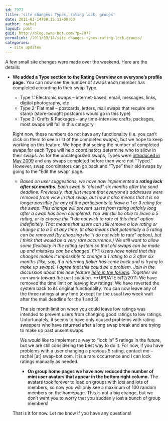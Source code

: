 ```yaml
---
id: 7977
title: 'site changes: Types, rating lock, groups'
date: 2011-03-14T08:15:11+00:00
author: rachel
layout: post
guid: http://blog.swap-bot.com/?p=7977
permalink: /2011/03/14/site-changes-types-rating-lock-groups/
categories:
  - site updates
---
```

A few small site changes were made over the weekend. Here are the details:

  * **We added a Type section to the Rating Overview on everyone&#8217;s profile page.** You can now see the number of swaps each member has completed according to their swap Type. 
      * Type 1: Electronic swaps &#8211; internet-based, email, messages, links, digital photography, etc
      * Type 2: Flat mail &#8211; postcards, letters, mail swaps that require one stamp (store-bought postcards would go in this type)
      * Type 3: Crafts & Packages &#8211; any time-intensive crafts, packages, most swaps will fall in this category
    
    Right now, these numbers do not have any functionality (i.e. you can&#8217;t click on them to see a list of the completed swaps), but we hope to keep working on this feature. We hope that seeing the number of completed swaps for each Type will help coordinators determine who to allow in their swaps. As for the uncategorized swaps, Types were [introduced in May 2009](http://www.swap-bot.com/forums/topic/36261/) and any swaps completed before then were not &#8220;Typed.&#8221; However, swap coordinators can go back and &#8220;Type&#8221; their old swaps by going to the &#8220;Edit the swap&#8221; page. </li> 
    
      * _Based on user suggestions, we have now implemented a **rating lock after six months**. Each swap is &#8220;closed&#8221; six months after the send deadline. Previously, that just meant that everyone&#8217;s addresses were removed from view in that swap, but now it also means that it is no longer possible for any of the participants to leave a 1 or 3 rating for the swap. This change will prevent users from rating unfairly long after a swap has been completed. You will still be able to leave a 5 rating, or to choose the &#8220;I do not wish to rate at this time&#8221; option indefinitely. That means that users can still remove a low rating or change it to a 5 at any time. (It also means that potentially a 5 rating can be removed (by choosing the &#8220;I do not wish to rate&#8221; option), but I think that would be a very rare occurrence.) We still want to allow some flexibility in the rating system so that old swaps can be made up and mistakes can be changed. FYI: Users have noted that this changes makes it impossible to change a 1 rating to a 3 after six months (like, say, if a returning flaker has come back and is trying to make up swaps). I agree that this could be a problem. Join in the discussion about this new feature [here in the forums](http://www.swap-bot.com/forums/topic/69563). Together we can work toward the best solution._ 
        **UPDATE 5/12/2011: We have removed the time limit on leaving low ratings. We have reverted the system back to its original functionality. You can now leave any of the three ratings at any time (except for the usual two week wait after the mail deadline for the 1 and 3). </p> 
        
        The six month limit on when you could leave low ratings was intended to prevent users from changing good ratings to low ratings. Unfortunately, it seems to have only caused problems with rating swappers who have returned after a long swap break and are trying to make up past unsent swaps.
        
        We would like to implement a way to &#8220;lock in&#8221; 5 ratings in the future, but we are still considering the best way to do it. For now, if you have problems with a user changing a previous 5 rating, contact me &#8211; rachel [at] swap-bot.com. It is a rare occurrence and I can lock ratings manually as needed.</b> </li> 
        
          * **On group home pages we have now reduced the number of mini user avatars that appear in the bottom right column.** The avatars took forever to load on groups with lots and lots of members, so now you will only see a maximum of 100 random members on the homepage. This is not a big change, but we don&#8217;t want you to worry that you suddenly lost a bunch of group members!</ul> 
        
        That is it for now. Let me know if you have any questions!